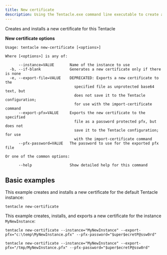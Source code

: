 ```yaml
---
title: New certificate
description: Using the Tentacle.exe command line executable to create and install a new certificate for this Tentacle.
---
```


Creates and installs a new certificate for this Tentacle

**New certificate options**

```text
Usage: tentacle new-certificate [<options>]

Where [<options>] is any of:

      --instance=VALUE       Name of the instance to use
  -b, --if-blank             Generates a new certificate only if there is none
  -e, --export-file=VALUE    DEPRECATED: Exports a new certificate to the
                               specified file as unprotected base64 text, but
                               does not save it to the Tentacle configuration;
                               for use with the import-certificate command
      --export-pfx=VALUE     Exports the new certificate to the specified
                               file as a password protected pfx, but does not
                               save it to the Tentacle configuration; for use
                               with the import-certificate command
      --pfx-password=VALUE   The password to use for the exported pfx file

Or one of the common options:

      --help                 Show detailed help for this command
```

## Basic examples

This example creates and installs a new certificate for the default Tentacle instance:

```text
tentacle new-certificate
```

This example creates, installs, and exports a new certificate for the instance `MyNewInstance`:

```text Windows
tentacle new-certificate --instance="MyNewInstance" --export-pfx="c:\temp\MyNewInstance.pfx" --pfx-password="$uper$ecretP@ssw0rd"
```
```text Linux
tentacle new-certificate --instance="MyNewInstance" --export-pfx="/tmp/MyNewInstance.pfx" --pfx-password="$uper$ecretP@ssw0rd"
```
